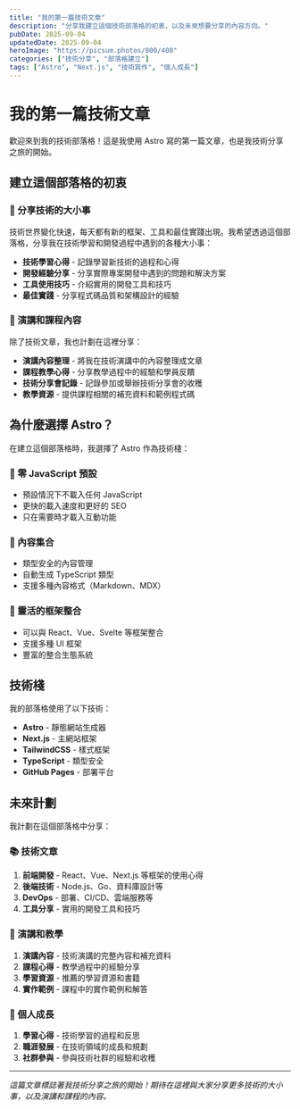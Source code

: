 ```yaml
---
title: "我的第一篇技術文章"
description: "分享我建立這個技術部落格的初衷，以及未來想要分享的內容方向。"
pubDate: 2025-09-04
updatedDate: 2025-09-04
heroImage: "https://picsum.photos/800/400"
categories: ["技術分享", "部落格建立"]
tags: ["Astro", "Next.js", "技術寫作", "個人成長"]
---
```


# 我的第一篇技術文章

歡迎來到我的技術部落格！這是我使用 Astro 寫的第一篇文章，也是我技術分享之旅的開始。

## 建立這個部落格的初衷

### 🎯 分享技術的大小事
技術世界變化快速，每天都有新的框架、工具和最佳實踐出現。我希望透過這個部落格，分享我在技術學習和開發過程中遇到的各種大小事：

- **技術學習心得** - 記錄學習新技術的過程和心得
- **開發經驗分享** - 分享實際專案開發中遇到的問題和解決方案
- **工具使用技巧** - 介紹實用的開發工具和技巧
- **最佳實踐** - 分享程式碼品質和架構設計的經驗

### 🎤 演講和課程內容
除了技術文章，我也計劃在這裡分享：

- **演講內容整理** - 將我在技術演講中的內容整理成文章
- **課程教學心得** - 分享教學過程中的經驗和學員反饋
- **技術分享會記錄** - 記錄參加或舉辦技術分享會的收穫
- **教學資源** - 提供課程相關的補充資料和範例程式碼

## 為什麼選擇 Astro？

在建立這個部落格時，我選擇了 Astro 作為技術棧：

### 🚀 零 JavaScript 預設
- 預設情況下不載入任何 JavaScript
- 更快的載入速度和更好的 SEO
- 只在需要時才載入互動功能

### 📝 內容集合
- 類型安全的內容管理
- 自動生成 TypeScript 類型
- 支援多種內容格式（Markdown、MDX）

### 🎨 靈活的框架整合
- 可以與 React、Vue、Svelte 等框架整合
- 支援多種 UI 框架
- 豐富的整合生態系統

## 技術棧

我的部落格使用了以下技術：

- **Astro** - 靜態網站生成器
- **Next.js** - 主網站框架
- **TailwindCSS** - 樣式框架
- **TypeScript** - 類型安全
- **GitHub Pages** - 部署平台

## 未來計劃

我計劃在這個部落格中分享：

### 📚 技術文章
1. **前端開發** - React、Vue、Next.js 等框架的使用心得
2. **後端技術** - Node.js、Go、資料庫設計等
3. **DevOps** - 部署、CI/CD、雲端服務等
4. **工具分享** - 實用的開發工具和技巧

### 🎤 演講和教學
1. **演講內容** - 技術演講的完整內容和補充資料
2. **課程心得** - 教學過程中的經驗分享
3. **學習資源** - 推薦的學習資源和書籍
4. **實作範例** - 課程中的實作範例和解答

### 🌟 個人成長
1. **學習心得** - 技術學習的過程和反思
2. **職涯發展** - 在技術領域的成長和規劃
3. **社群參與** - 參與技術社群的經驗和收穫

---

*這篇文章標誌著我技術分享之旅的開始！期待在這裡與大家分享更多技術的大小事，以及演講和課程的內容。*
